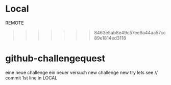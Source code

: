Local
=======
REMOTE
>>>>>>> 8463e5ab8e49c57ee9a44aa57cc89e1814ed3118
# github-challengequest
eine neue challenge ein neuer versuch
new challenge new try lets see
// commit 1st line in LOCAL
